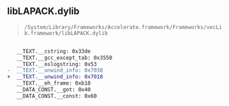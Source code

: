 ## libLAPACK.dylib

> `/System/Library/Frameworks/Accelerate.framework/Frameworks/vecLib.framework/libLAPACK.dylib`

```diff

   __TEXT.__cstring: 0x33de
   __TEXT.__gcc_except_tab: 0x3550
   __TEXT.__oslogstring: 0x53
-  __TEXT.__unwind_info: 0x7038
+  __TEXT.__unwind_info: 0x7018
   __TEXT.__eh_frame: 0xb18
   __DATA_CONST.__got: 0x40
   __DATA_CONST.__const: 0x60

```
